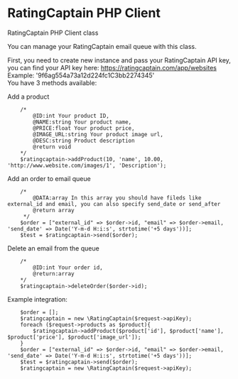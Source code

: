 # RatingCaptain PHP Client
RatingCaptain PHP Client class

You can manage your RatingCaptain email queue with this class.

First, you need to create new instance and pass your RatingCaptain API key,
you can find your API key here: https://ratingcaptain.com/app/websites
<br>
Example: '9f6ag554a73a12d224fc1C3bb2274345' <br>
You have 3 methods available:

Add a product

        /*
            @ID:int Your product ID,
            @NAME:string Your product name,
            @PRICE:float Your product price,
            @IMAGE_URL:string Your product image url,
            @DESC:string Product description 
            @return void
        */
        $ratingcaptain->addProduct(10, 'name', 10.00, 'http://www.website.com/images/1', 'Description');

Add an order to email queue

        /*
            @DATA:array In this array you should have fileds like external_id and email, you can also specify send_date or send_after              
            @return array                                                                                                      
         */
        $order = ["external_id" => $order->id, "email" => $order->email, 'send_date' => Date('Y-m-d H:i:s', strtotime('+5 days'))];
        $test = $ratingcaptain->send($order);

Delete an email from the queue

        /*
            @ID:int Your order id,
            @return:array 
        */
        $ratingcaptain->deleteOrder($order->id);
        
Example integration: 
       
        $order = [];
        $ratingcaptain = new \RatingCaptain($request->apiKey);
        foreach ($request->products as $product){
            $ratingcaptain->addProduct($product['id'], $product['name'], $product['price'], $product['image_url']);
        }
        $order = ["external_id" => $order->id, "email" => $order->email, 'send_date' => Date('Y-m-d H:i:s', strtotime('+5 days'))];
        $test = $ratingcaptain->send($order);
        $ratingcaptain = new \RatingCaptain($request->apiKey);


